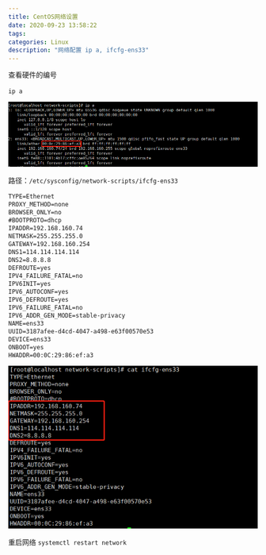 ```yaml
---
title: CentOS网络设置
date: 2020-09-23 13:58:22
tags:
categories: Linux
description: "网络配置 ip a, ifcfg-ens33"
---
```


查看硬件的编号

`ip a`

![获取硬件编号](CentOS网络设置/ip.png)

路径：`/etc/sysconfig/network-scripts/ifcfg-ens33`
```
TYPE=Ethernet
PROXY_METHOD=none
BROWSER_ONLY=no
#BOOTPROTO=dhcp
IPADDR=192.168.160.74
NETMASK=255.255.255.0
GATEWAY=192.168.160.254
DNS1=114.114.114.114
DNS2=8.8.8.8
DEFROUTE=yes
IPV4_FAILURE_FATAL=no
IPV6INIT=yes
IPV6_AUTOCONF=yes
IPV6_DEFROUTE=yes
IPV6_FAILURE_FATAL=no
IPV6_ADDR_GEN_MODE=stable-privacy
NAME=ens33
UUID=3187afee-d4cd-4047-a498-e63f00570e53
DEVICE=ens33
ONBOOT=yes
HWADDR=00:0C:29:86:ef:a3
```

![图解命令](CentOS网络设置/ifcfg-ens33.png)


重启网络
`systemctl restart network`
